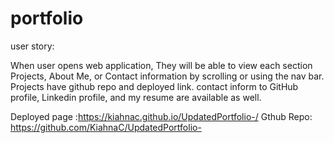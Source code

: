 # portfolio


user story:

When user opens web application, They will be able to view each section Projects, About Me, or Contact information by scrolling or using the nav bar. Projects have github repo and deployed link. contact inform to GitHub profile, Linkedin profile, and my resume are available as well.

 Deployed page :https://kiahnac.github.io/UpdatedPortfolio-/
Gthub Repo: https://github.com/KiahnaC/UpdatedPortfolio-




